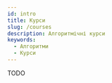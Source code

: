 ```yaml
---
id: intro
title: Курси
slug: /courses
description: Алгоритмічні курси
keywords:
  - Алгоритми
  - Курси
---
```


TODO
